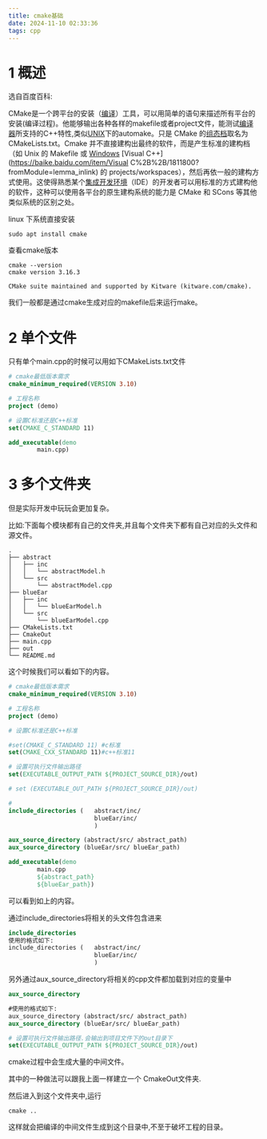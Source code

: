 ```yaml
---
title: cmake基础
date: 2024-11-10 02:33:36
tags: cpp
---
```


# 1 概述

选自百度百科:

CMake是一个跨平台的安装（[编译](https://baike.baidu.com/item/编译/1258343?fromModule=lemma_inlink)）工具，可以用简单的语句来描述所有平台的安装(编译过程)。他能够输出各种各样的makefile或者project文件，能测试[编译器](https://baike.baidu.com/item/编译器/8853067?fromModule=lemma_inlink)所支持的C++特性,类似[UNIX](https://baike.baidu.com/item/UNIX/219943?fromModule=lemma_inlink)下的automake。只是 CMake 的[组态档](https://baike.baidu.com/item/组态档/4812025?fromModule=lemma_inlink)取名为 CMakeLists.txt。Cmake 并不直接建构出最终的软件，而是产生标准的建构档（如 Unix 的 Makefile 或 [Windows](https://baike.baidu.com/item/Windows/165458?fromModule=lemma_inlink) [Visual C++](https://baike.baidu.com/item/Visual C%2B%2B/1811800?fromModule=lemma_inlink) 的 projects/workspaces），然后再依一般的建构方式使用。这使得熟悉某个[集成开发环境](https://baike.baidu.com/item/集成开发环境/298524?fromModule=lemma_inlink)（IDE）的开发者可以用标准的方式建构他的软件，这种可以使用各平台的原生建构系统的能力是 CMake 和 SCons 等其他类似系统的区别之处。

linux 下系统直接安装

```
sudo apt install cmake
```

查看cmake版本

```shell
cmake --version
cmake version 3.16.3

CMake suite maintained and supported by Kitware (kitware.com/cmake).
```

我们一般都是通过cmake生成对应的makefile后来运行make。

# 2 单个文件

只有单个main.cpp的时候可以用如下CMakeLists.txt文件

```cmake
# cmake最低版本需求
cmake_minimum_required(VERSION 3.10)

# 工程名称
project (demo)

# 设置C标准还是C++标准
set(CMAKE_C_STANDARD 11)

add_executable(demo
        main.cpp)
```

# 3 多个文件夹

但是实际开发中玩玩会更加复杂。

比如:下面每个模块都有自己的文件夹,并且每个文件夹下都有自己对应的头文件和源文件。

```shell
.
├── abstract
│   ├── inc
│   │   └── abstractModel.h
│   └── src
│       └── abstractModel.cpp
├── blueEar
│   ├── inc
│   │   └── blueEarModel.h
│   └── src
│       └── blueEarModel.cpp
├── CMakeLists.txt
├── CmakeOut
├── main.cpp
├── out
└── README.md
```

这个时候我们可以看如下的内容。

```cmake
# cmake最低版本需求
cmake_minimum_required(VERSION 3.10)

# 工程名称
project (demo)

# 设置C标准还是C++标准

#set(CMAKE_C_STANDARD 11) #c标准
set(CMAKE_CXX_STANDARD 11)#c++标准11

# 设置可执行文件输出路径
set(EXECUTABLE_OUTPUT_PATH ${PROJECT_SOURCE_DIR}/out)

# set (EXECUTABLE_OUT_PATH ${PROJECT_SOURCE_DIR}/out)

#
include_directories (   abstract/inc/
                        blueEar/inc/
                        )

aux_source_directory (abstract/src/ abstract_path)
aux_source_directory (blueEar/src/ blueEar_path)

add_executable(demo
        main.cpp
        ${abstract_path}
        ${blueEar_path})
```

可以看到如上的内容。

通过include_directories将相关的头文件包含进来

```cmake
include_directories
使用的格式如下:
include_directories (   abstract/inc/
                        blueEar/inc/
                        )
```

另外通过aux_source_directory将相关的cpp文件都加载到对应的变量中

```cmake
aux_source_directory

#使用的格式如下:
aux_source_directory (abstract/src/ abstract_path)
aux_source_directory (blueEar/src/ blueEar_path)
```

```cmake
# 设置可执行文件输出路径.会输出到项目文件下的out目录下
set(EXECUTABLE_OUTPUT_PATH ${PROJECT_SOURCE_DIR}/out)
```

cmake过程中会生成大量的中间文件。

其中的一种做法可以跟我上面一样建立一个 CmakeOut文件夹.

然后进入到这个文件夹中,运行

```
cmake ..
```

这样就会把编译的中间文件生成到这个目录中,不至于破坏工程的目录。


